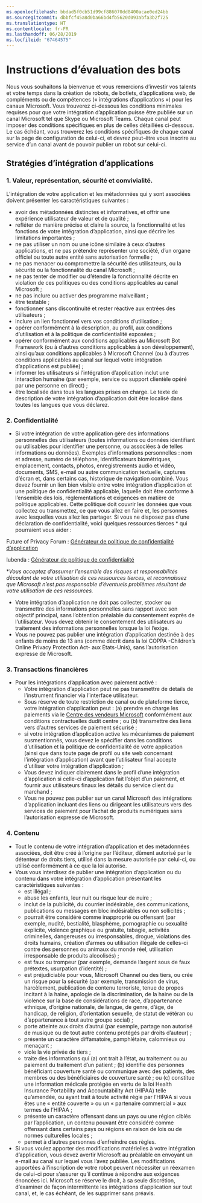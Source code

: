 ```yaml
---
ms.openlocfilehash: bbdad5f0cb51d99cf886070dd8400acae0ed24bb
ms.sourcegitcommit: dbbfcf45a8d0ba66bd4fb5620d093abfa3b2f725
ms.translationtype: HT
ms.contentlocale: fr-FR
ms.lasthandoff: 06/28/2019
ms.locfileid: "67464575"
---
```

# <a name="bot-review-guidelines"></a>Instructions d’évaluation des bots

Nous vous souhaitons la bienvenue et vous remercions d’investir vos talents et votre temps dans la création de robots, de botlets, d’applications web, de compléments ou de compétences (« intégrations d’applications ») pour les canaux Microsoft. Vous trouverez ci-dessous les conditions minimales requises pour que votre intégration d’application puisse être publiée sur un canal Microsoft tel que Skype ou Microsoft Teams. Chaque canal peut imposer des conditions spécifiques en plus de celles détaillées ci-dessous. Le cas échéant, vous trouverez les conditions spécifiques de chaque canal sur la page de configuration de celui-ci, et devrez peut-être vous inscrire au service d’un canal avant de pouvoir publier un robot sur celui-ci.

## <a name="app-integration-policies"></a>Stratégies d’intégration d’applications
### <a name="1-value-representation-security-and-usability"></a>1. Valeur, représentation, sécurité et convivialité.

L’intégration de votre application et les métadonnées qui y sont associées doivent présenter les caractéristiques suivantes :

- avoir des métadonnées distinctes et informatives, et offrir une expérience utilisateur de valeur et de qualité ;
- refléter de manière précise et claire la source, la fonctionnalité et les fonctions de votre intégration d’application, ainsi que décrire les limitations importantes ;
- ne pas utiliser un nom ou une icône similaire à ceux d’autres applications, et ne pas prétendre représenter une société, d’un organe officiel ou toute autre entité sans autorisation formelle ;
- ne pas menacer ou compromettre la sécurité des utilisateurs, ou la sécurité ou la fonctionnalité du canal Microsoft ;
- ne pas tenter de modifier ou d’étendre la fonctionnalité décrite en violation de ces politiques ou des conditions applicables au canal Microsoft ;
- ne pas inclure ou activer des programme malveillant ;
- être testable ;
- fonctionner sans discontinuité et rester réactive aux entrées des utilisateurs ; 
- inclure un lien fonctionnel vers vos conditions d’utilisation ;
- opérer conformément à la description, au profil, aux conditions d’utilisation et à la politique de confidentialité exposées ;
- opérer conformément aux conditions applicables au Microsoft Bot Framework (ou à d’autres conditions applicables à son développement), ainsi qu’aux conditions applicables à Microsoft Channel (ou à d’autres conditions applicables au canal sur lequel votre intégration d’applications est publiée) ;
- informer les utilisateurs si l’intégration d’application inclut une interaction humaine (par exemple, service ou support clientèle opéré par une personne en direct) ;
- être localisée dans tous les langues prises en charge. Le texte de description de votre intégration d’application doit être localisé dans toutes les langues que vous déclarez.

### <a name="2--privacy"></a>2.  Confidentialité

- Si votre intégration de votre application gère des informations personnelles des utilisateurs (toutes informations ou données identifiant ou utilisables pour identifier une personne, ou associées à de telles informations ou données). Exemples d’informations personnelles : nom et adresse, numéro de téléphone, identificateurs biométriques, emplacement, contacts, photos, enregistrements audio et vidéo, documents, SMS, e-mail ou autre communication textuelle, captures d’écran et, dans certains cas, historique de navigation combiné. Vous devez fournir un lien bien visible entre votre intégration d’application et une politique de confidentialité applicable, laquelle doit être conforme à l’ensemble des lois, réglementations et exigences en matière de politique applicables. Cette politique doit couvrir les données que vous collectez ou transmettez, ce que vous allez en faire et, les personnes avec lesquelles vous allez les partager. Si vous ne disposez pas d’une déclaration de confidentialité, voici quelques ressources tierces * qui pourraient vous aider :

Future of Privacy Forum : [Générateur de politique de confidentialité d’application](http://www.applicationprivacy.org/do-tools/privacy-policy-generator/)

Iubenda : [Générateur de politique de confidentialité](http://www.iubenda.com/en)

*_Vous acceptez d’assumer l’ensemble des risques et responsabilités découlant de votre utilisation de ces ressources tierces, et reconnaissez que Microsoft n’est pas responsable d’éventuels problèmes résultant de votre utilisation de ces ressources._
- Votre intégration d’application ne doit pas collecter, stocker ou transmettre des informations personnelles sans rapport avec son objectif principal, sans l’obtention préalable du consentement exprès de l’utilisateur. Vous devez obtenir le consentement des utilisateurs au traitement des informations personnelles lorsque la loi l’exige. 
- Vous ne pouvez pas publier une intégration d’application destinée à des enfants de moins de 13 ans (comme décrit dans la loi COPPA -Children’s Online Privacy Protection Act- aux États-Unis), sans l’autorisation expresse de Microsoft.

### <a name="3--financial-transactions"></a>3.  Transactions financières
- Pour les intégrations d’application avec paiement activé : 
  - Votre intégration d’application peut ne pas transmettre de détails de l’instrument financier via l’interface utilisateur.
  - Sous réserve de toute restriction de canal ou de plateforme tierce, votre intégration d’application peut : (a) prendre en charge les paiements via le [Centre des vendeurs Microsoft](https://seller.microsoft.com/) conformément aux conditions contractuelles dudit centre ; ou (b) transmettre des liens vers d’autres services de paiement sécurisé ;
  - si votre intégration d’application active les mécanismes de paiement susmentionnés, vous devez le spécifier dans les conditions d’utilisation et la politique de confidentialité de votre application (ainsi que dans toute page de profil ou site web concernant l’intégration d’application) avant que l’utilisateur final accepte d’utiliser votre intégration d’application ;
  - Vous devez indiquer clairement dans le profil d’une intégration d’application si celle-ci d’application fait l’objet d’un paiement, et fournir aux utilisateurs finaux les détails du service client du marchand ;
  - Vous ne pouvez pas publier sur un canal Microsoft des intégrations d’application incluant des liens ou dirigeant les utilisateurs vers des services de paiement pour l’achat de produits numériques sans l’autorisation expresse de Microsoft.

### <a name="4--content"></a>4.  Contenu 
- Tout le contenu de votre intégration d’application et des métadonnées associées, doit être créé à l’origine par l’éditeur, dûment autorisé par le détenteur de droits tiers, utilisé dans la mesure autorisée par celui-ci, ou utilisé conformément à ce que la loi autorise.
- Vous vous interdisez de publier une intégration d’application ou du contenu dans votre intégration d’application présentant les caractéristiques suivantes : 
  - est illégal ;
  - abuse les enfants, leur nuit ou risque leur de nuire ;
  - inclut de la publicité, du courrier indésirable, des communications, publications ou messages en bloc indésirables ou non sollicités ;
  - pourrait être considéré comme inapproprié ou offensant (par exemple, nudité, bestialité, blasphème, pornographie ou sexualité explicite, violence graphique ou gratuite, tabagie, activités criminelles, dangereuses ou irresponsables, drogue, violations des droits humains, création d’armes ou utilisation illégale de celles-ci contre des personnes ou animaux du monde réel, utilisation irresponsable de produits alcoolisés) ;
  - est faux ou trompeur (par exemple, demande l’argent sous de faux prétextes, usurpation d’identité) ;
  - est préjudiciable pour vous, Microsoft Channel ou des tiers, ou crée un risque pour la sécurité (par exemple, transmission de virus, harcèlement, publication de contenu terroriste, tenue de propos incitant à la haine, apologie de la discrimination, de la haine ou de la violence sur la base de considérations de race, d’appartenance ethnique, d’origine nationale, de langue, de genre, d’âge, de handicap, de religion, d’orientation sexuelle, de statut de vétéran ou d’appartenance à tout autre groupe social) ;
  - porte atteinte aux droits d’autrui (par exemple, partage non autorisé de musique ou de tout autre contenu protégés par droits d’auteur) ;
  - présente un caractère diffamatoire, pamphlétaire, calomnieux ou menaçant ;
  - viole la vie privée de tiers ; 
  - traite des informations qui (a) ont trait à l’état, au traitement ou au paiement du traitement d’un patient ; (b) identifie des personnes bénéficiant couverture santé ou communique avec des patients, des membres ou des bénéficiaires de couverture santé ; ou (c) constitue une information médicale protégée en vertu de la loi Health Insurance Portability and Accountability Act (HIPAA) telle qu’amendée, ou ayant trait à toute activité régie par l’HIPAA si vous êtes une « entité couverte » ou un « partenaire commercial » aux termes de l’HIPAA ;
  - présente un caractère offensant dans un pays ou une région ciblés par l’application, un contenu pouvant être considéré comme offensant dans certains pays ou régions en raison de lois ou de normes culturelles locales ;
  - permet à d’autres personnes d’enfreindre ces règles. 
- Si vous voulez apporter des modifications matérielles à votre intégration d’application, vous devez avertir Microsoft au préalable en envoyant un e-mail au canal sur lequel vous l’avez publiée.  Les modifications apportées à l’inscription de votre robot peuvent nécessiter un réexamen de celui-ci pour s’assurer qu’il continue à répondre aux exigences énoncées ici.  Microsoft se réserve le droit, à sa seule discrétion, d’examiner de façon intermittente les intégrations d’application sur tout canal, et, le cas échéant, de les supprimer sans préavis.
